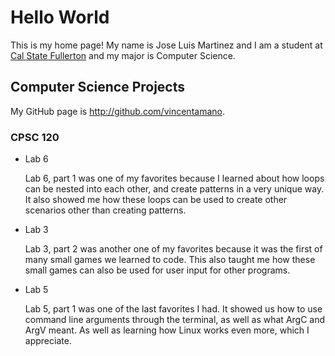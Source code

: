 # Hello World

This is my home page! My name is Jose Luis Martinez and I am a student at [Cal State Fullerton](http://www.fullerton.edu/) and my major is Computer Science.

## Computer Science Projects

My GitHub page is http://github.com/vincentamano.

### CPSC 120


* Lab 6

    Lab 6, part 1 was one of my favorites because I learned about how loops can be nested into each other, and create patterns in a very unique way. It also showed me how these loops can be used to create other scenarios other than creating patterns.

* Lab 3

    Lab 3, part 2 was another one of my favorites because it was the first of many small games we learned to code. This also taught me how these small games can also be used for user input for other programs.

* Lab 5

    Lab 5, part 1 was one of the last favorites I had. It showed us how to use command line arguments through the terminal, as well as what ArgC and ArgV meant. As well as learning how Linux works even more, which I appreciate.
